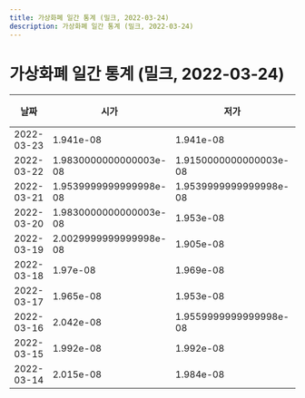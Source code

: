 ```yaml
---
title: 가상화폐 일간 통계 (밀크, 2022-03-24)
description: 가상화폐 일간 통계 (밀크, 2022-03-24)
---
```


가상화폐 일간 통계 (밀크, 2022-03-24)
===

|날짜|시가|저가|고가|종가|비고|
|--|--|--|--|--|--|
|2022-03-23|1.941e-08|1.941e-08|1.999e-08|1.9959999999999998e-08|    |
|2022-03-22|1.9830000000000003e-08|1.9150000000000003e-08|1.9959999999999998e-08|1.945e-08|    |
|2022-03-21|1.9539999999999998e-08|1.9539999999999998e-08|1.99e-08|1.9830000000000003e-08|    |
|2022-03-20|1.9830000000000003e-08|1.953e-08|1.986e-08|1.971e-08|    |
|2022-03-19|2.0029999999999998e-08|1.905e-08|2.0029999999999998e-08|1.986e-08|    |
|2022-03-18|1.97e-08|1.969e-08|2.0060000000000002e-08|1.997e-08|    |
|2022-03-17|1.965e-08|1.953e-08|1.9850000000000002e-08|1.9850000000000002e-08|    |
|2022-03-16|2.042e-08|1.9559999999999998e-08|2.042e-08|1.9559999999999998e-08|    |
|2022-03-15|1.992e-08|1.992e-08|2.042e-08|2.042e-08|    |
|2022-03-14|2.015e-08|1.984e-08|2.015e-08|2.001e-08|    |

